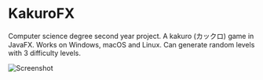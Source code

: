 # KakuroFX

Computer science degree second year project. A kakuro (カックロ) game in JavaFX. Works on Windows, macOS and Linux. Can generate random levels with 3 difficulty levels.

![Screenshot](https://github.com/adrianhhhhh/KakuroFX/blob/main/Screenshot.png?raw=true)
